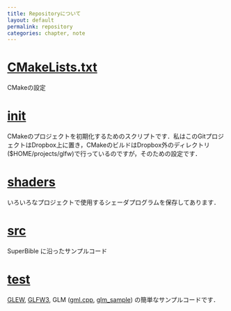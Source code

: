 ```yaml
---
title: Repositoryについて
layout: default
permalink: repository
categories: chapter, note
---
```


# [CMakeLists.txt](/github/CMakeLists.txt)

CMakeの設定

# [init](/bin/init)

CMakeのプロジェクトを初期化するためのスクリプトです．私はこのGitプロジェクトはDropbox上に置き，CMakeのビルドはDropbox外のディレクトリ($HOME/projects/glfw)で行っているのですが，そのための設定です．

# [shaders](/media/shaders)

いろいろなプロジェクトで使用するシェーダプログラムを保存してあります．

# [src](/src/)

SuperBible に沿ったサンプルコード

# [test](/src/test)

[GLEW](/src/test/glew.cpp), [GLFW3](/src/test/glfw.cpp), GLM ([gml.cpp](/src/test/glm.cpp), [glm_sample](/src/test/glm_sample.cpp)) の簡単なサンプルコードです．
